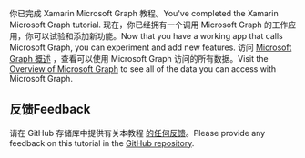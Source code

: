 <!-- markdownlint-disable MD002 MD041 -->

<span data-ttu-id="ca618-101">你已完成 Xamarin Microsoft Graph 教程。</span><span class="sxs-lookup"><span data-stu-id="ca618-101">You've completed the Xamarin Microsoft Graph tutorial.</span></span> <span data-ttu-id="ca618-102">现在，你已经拥有一个调用 Microsoft Graph 的工作应用，你可以试验和添加新功能。</span><span class="sxs-lookup"><span data-stu-id="ca618-102">Now that you have a working app that calls Microsoft Graph, you can experiment and add new features.</span></span> <span data-ttu-id="ca618-103">访问 [Microsoft Graph 概述](/graph/overview) ，查看可以使用 Microsoft Graph 访问的所有数据。</span><span class="sxs-lookup"><span data-stu-id="ca618-103">Visit the [Overview of Microsoft Graph](/graph/overview) to see all of the data you can access with Microsoft Graph.</span></span>

## <a name="feedback"></a><span data-ttu-id="ca618-104">反馈</span><span class="sxs-lookup"><span data-stu-id="ca618-104">Feedback</span></span>

<span data-ttu-id="ca618-105">请在 GitHub 存储库中提供有关本教程 [的任何反馈](https://github.com/microsoftgraph/msgraph-training-xamarin)。</span><span class="sxs-lookup"><span data-stu-id="ca618-105">Please provide any feedback on this tutorial in the [GitHub repository](https://github.com/microsoftgraph/msgraph-training-xamarin).</span></span>

